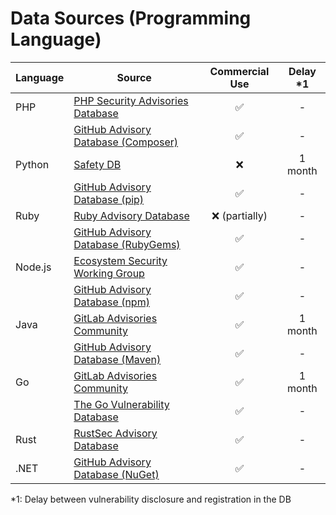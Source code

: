 # Data Sources (Programming Language)

| Language                     | Source                                                                                           | Commercial Use  | Delay *1 |
| ---------------------------- | ------------------------------------------------------------------------------------------------ |:---------------:|:--------:|
| PHP                          | [PHP Security Advisories Database](https://github.com/FriendsOfPHP/security-advisories)          | ✅              | -        |
|                              | [GitHub Advisory Database (Composer)](https://github.com/advisories?query=ecosystem%3Acomposer)  | ✅              | -        |
| Python                       | [Safety DB](https://github.com/pyupio/safety-db)                                                 | ❌              | 1 month  |
|                              | [GitHub Advisory Database (pip)](https://github.com/advisories?query=ecosystem%3Apip)            | ✅              | -        |
| Ruby                         | [Ruby Advisory Database](https://github.com/rubysec/ruby-advisory-db)                            | ❌ (partially)  | -        |
|                              | [GitHub Advisory Database (RubyGems)](https://github.com/advisories?query=ecosystem%3Arubygems)  | ✅              | -        |
| Node.js                      | [Ecosystem Security Working Group](https://github.com/nodejs/security-wg)                        | ✅              | -        |
|                              | [GitHub Advisory Database (npm)](https://github.com/advisories?query=ecosystem%3Anpm)            | ✅              | -        |
| Java                         | [GitLab Advisories Community](https://gitlab.com/gitlab-org/advisories-community)                | ✅              | 1 month  |
|                              | [GitHub Advisory Database (Maven)](https://github.com/advisories?query=ecosystem%3Amaven)        | ✅              | -        |
| Go                           | [GitLab Advisories Community](https://gitlab.com/gitlab-org/advisories-community)                | ✅              | 1 month  |
|                              | [The Go Vulnerability Database](https://github.com/golang/vulndb)                                | ✅              | -        |
| Rust                         | [RustSec Advisory Database](https://github.com/advisories?query=ecosystem%3Anuget)               | ✅              | -        |
| .NET                         | [GitHub Advisory Database (NuGet)](https://github.com/RustSec/advisory-db)                       | ✅              | -        |

*1: Delay between vulnerability disclosure and registration in the DB
